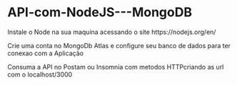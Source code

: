 # API-com-NodeJS---MongoDB
<p>Instale o Node na sua maquina acessando o site https://nodejs.org/en/</p>
<p>Crie uma conta no MongoDb Atlas e configure seu banco de dados para ter conexao com a Aplicação</p>
<p>Consuma a API no Postam ou Insomnia com metodos HTTPcriando as url com o localhost/3000</p>


